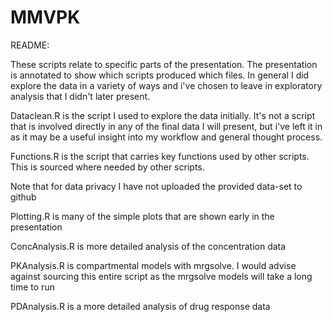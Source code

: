 # MMVPK
README: 

These scripts relate to specific parts of the presentation. The presentation is annotated to show which scripts produced which files. 
In general I did explore the data in a variety of ways and i've chosen to leave in exploratory analysis that I didn't later present. 

Dataclean.R is the script I used to explore the data initially. It's not a script that is involved directly in any of the final data I will present, but i've left it in as it may be a useful insight into my workflow and general thought process. 

Functions.R is the script that carries key functions used by other scripts. This is sourced where needed by other scripts. 

Note that for data privacy I have not uploaded the provided data-set to github 

Plotting.R is many of the simple plots that are shown early in the presentation 

ConcAnalysis.R is more detailed analysis of the concentration data

PKAnalysis.R is compartmental models with mrgsolve. I would advise against sourcing this entire script as the mrgsolve models will take a long time to run

PDAnalysis.R is a more detailed analysis of drug response data 


